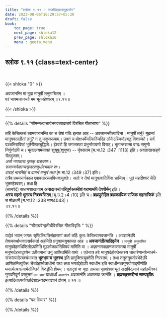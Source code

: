 ```yaml
---
title: "श्लोक ९.११ - राजविद्यराजगुह्ययोग"
date: 2023-08-06T16:29:57+05:30
draft: false
book:
    toc_page: true
    next_page: shloka12
    prev_page: shloka10
    menu : geeta_menu
---
```




## श्लोक ९.११ {class=text-center}

<br/>

{{< shloka  "0"  >}}

अवजानन्ति मां मूढा मानुषीं तनुमाश्रितम् ।  
परं भावमजानन्तो मम भूतमहेश्वरम्  ॥९.११॥

{{< /shloka >}}

---


{{% details "श्रीमन्मध्वाचार्यभगवत्पादाचर्य विरचित  गीताभाष्य" %}}

तर्हि केचित्कथं त्वामवजानन्ति का च तेषां गतिः इत्यत 
आह -- अवजानन्तीत्यादिना। 
मानुषीं तनुं? मूढानां मानुषवत्प्रतीतां तनुं? 
न तु मनुष्यरूपाम्। 
उक्तं च मोक्षधर्मेयत्किञ्चिदिह 
लोकेऽस्मिन्देहबद्धं विशाम्पते। 
सर्वं पञ्चभिराविष्टं भूतैरीश्वरबुद्धिजैः। 
ईश्वरो हि जगत्स्रष्टा प्रभुर्नारायणो विराट्। 
भूतान्तरात्मा वग्दः सगुणो निर्गुणोऽपि च। 
भूतप्रलयमव्यक्तं शुश्रूषु(शुणुष्व) -- र्नृपसत्तम 
[म.भा.12।347।1113] इति। 
अवतारप्रसङ्गे चैतदुक्तम्।  
*अतो नावताराः पृथक् शङ्क्याः।*  
*रूपाण्यनेकान्यसृजत्प्रादुर्भावभवाय सः।*   
*वाराहं नारसिंहं च वामनं मानुषं तथा* 
[म.भा.12।349।37] इति।  
तत्रैव प्रथमसर्गकाल एवावताररूपविभक्त्युक्तेः। 
अतो न तेषां मानुषत्वादिर्विना भ्रान्तिम्। 
भूतं महदीश्वरं चेति भूतमहेश्वरम्। 
तथा हि   
(सामवेदे) बाभ्रव्यशाखायाम् 
**अनाद्यनन्तं परिपूर्णरूपमीशं वराणामपि देववीर्यम्** इति।  
**अस्य महतो भूतस्य निश्श्वसितम्** [बृ.उ.2।4।10] इति च।
**ब्रह्मपुरोहित ब्रह्मकायिक राजिक महाराजिकं** इति च 
मोक्षधर्मे [म.भा.12।338 नाम4043]।  
॥९.११॥

{{% /details %}}



{{% details "श्रीराघवेन्द्रतीर्थविरचित गीताविवृतिः " %}}

यद्येवं भवान्‌ जगतः सृष्टिस्थितिसंहाराणां कर्ता तर्हिः 
कुतः केचित्त्वामवजानंति । 
अवज्ञानेऽपि तेषामनर्थाभावात्सर्वकर्ता 
अहमिति प्रगुक्तमयुक्तमत आह ॥ **अवजानंतीत्यादिद्वयेन** । 
`मानुषीं तनुमाश्रितं` मानुषदेहमधिष्ठितोऽयमिति 
मूढलोकभ्रांतिविषयं मामिति वा । 
अज्ञानामवज्ञानकारणतया मानुषीं मनुष्यदेहसादृश्येन 
प्रतीयमानां तनुं आश्रितमिति वार्थः । 
एतेनात्र हरेः मानुषदेहोक्तेस्तस्य चाधारेणान्योन्यधर्म- 
संक्रांत्यादेरवश्यंभावात्‌ **भूतभृन्न च भूतस्थ** इति 
प्रागुक्तिरयुक्तेति निरस्तम्‌ । 
तथा तनुतनुमतोरभेदेऽपि आश्रितमित्युक्त्तिः 
चैत्रदेहश्चैत्राधीनो यथा तथा भगवद्देहोऽपि स्वाधीन 
इति स्वाधीनत्वगुणयोगाद्गौणीति 
ममात्मेत्यत्रत्याभेदोक्तिर्न विरुद्धेति ज्ञेयम्‌ । 
एतादृशं `मां मूढाः` तामसा `भूतमहेश्वरं` भूतं 
सदाविद्यमानं महांतमीश्वरं गुणपरिपूर्णं परमुत्तमं 
`मम भावं` याथार्थ्यं `अजानंतः` अवजानंति अवमतया जानंति । 
**ब्रह्मरुद्ररमदीनां साम्यदृष्टिः** 
इत्यादितात्पर्योक्तदिशाऽन्यदप्यवज्ञानं ज्ञेयम्‌ ॥ ११ ॥


{{% /details %}}



{{% details "पद विचार" %}}


{{% /details %}}
